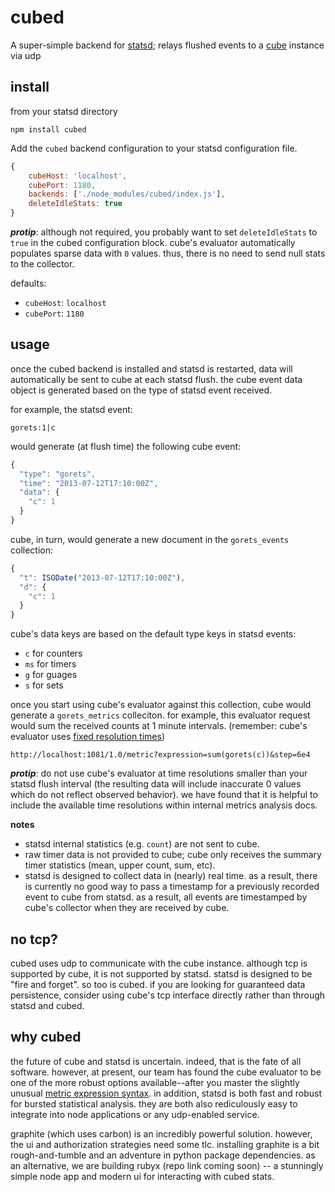 cubed
=====

A super-simple backend for [statsd](https://github.com/etsy/statsd); relays flushed events to a [cube](https://github.com/square/cube) instance via udp


## install

from your statsd directory

```
npm install cubed
```

Add the `cubed` backend configuration to your statsd configuration file. 

```javascript
{
    cubeHost: 'localhost',
    cubePort: 1180,
    backends: ['./node_modules/cubed/index.js'],
    deleteIdleStats: true
}
```

***protip***: although not required, you probably want to set `deleteIdleStats` to `true` in the cubed configuration block. cube's evaluator automatically populates sparse data with `0` values. thus, there is no need to send null stats to the collector.

defaults:
- `cubeHost`: `localhost`
- `cubePort`: `1180`


## usage

once the cubed backend is installed and statsd is restarted, data will automatically be sent to cube at each statsd flush. the cube event data object is generated based on the type of statsd event received.

for example, the statsd event:

```
gorets:1|c
```

would generate (at flush time) the following cube event:

```javascript
{
  "type": "gorets",
  "time": "2013-07-12T17:10:00Z",
  "data": {
    "c": 1
  }
}
```

cube, in turn, would generate a new document in the `gorets_events` collection:

```javascript
{
  "t": ISODate("2013-07-12T17:10:00Z"),
  "d": {
    "c": 1
  }
}
```

cube's data keys are based on the default type keys in statsd events:
- `c` for counters
- `ms` for timers
- `g` for guages
- `s` for sets

once you start using cube's evaluator against this collection, cube would generate a `gorets_metrics` colleciton. for example, this evaluator request would sum the received counts at 1 minute intervals. (remember: cube's evaluator uses [fixed resolution times](https://github.com/square/cube/wiki/Evaluator))

```
http://localhost:1081/1.0/metric?expression=sum(gorets(c))&step=6e4
```

***protip***: do not use cube's evaluator at time resolutions smaller than your statsd flush interval (the resulting data will include inaccurate 0 values which do not reflect observed behavior). we have found that it is helpful to include the available time resolutions within internal metrics analysis docs.

**notes**
- statsd internal statistics (e.g. `count`) are not sent to cube.
- raw timer data is not provided to cube; cube only receives the summary timer statistics (mean, upper count, sum, etc).
- statsd is designed to collect data in (nearly) real time. as a result, there is currently no good way to pass a timestamp for a previously recorded event to cube from statsd. as a result, all events are timestamped by cube's collector when they are received by cube.


## no tcp?

cubed uses udp to communicate with the cube instance. although tcp is supported by cube, it is not supported by statsd. statsd is designed to be "fire and forget". so too is cubed. if you are looking for guaranteed data persistence, consider using cube's tcp interface directly rather than through statsd and cubed.


## why cubed

the future of cube and statsd is uncertain. indeed, that is the fate of all software. however, at present, our team has found the cube evaluator to be one of the more robust options available--after you master the slightly unusual [metric expression syntax](https://github.com/square/cube/wiki/Queries#wiki-metric). in addition, statsd is both fast and robust for bursted statistical analysis. they are both also rediculously easy to integrate into node applications or any udp-enabled service.

graphite (which uses carbon) is an incredibly powerful solution. however, the ui and authorization strategies need some tlc. installing graphite is a bit rough-and-tumble and an adventure in python package dependencies. as an alternative, we are building rubyx (repo link coming soon) -- a stunningly simple node app and modern ui for interacting with cubed stats.
